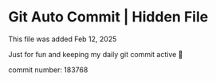 # Git Auto Commit | Hidden File

This file was added Feb 12, 2025

Just for fun and keeping my daily git commit active 🤪

commit number: 183768
